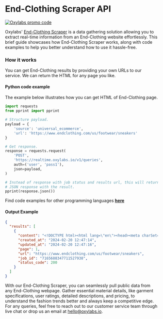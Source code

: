 # End-Clothing Scraper API

[![Oxylabs promo code](https://user-images.githubusercontent.com/129506779/250792357-8289e25e-9c36-4dc0-a5e2-2706db797bb5.png)](https://oxylabs.go2cloud.org/aff_c?offer_id=7&aff_id=877&url_id=112)

Oxylabs' [End-Clothing Scraper](https://oxylabs.io/products/scraper-api/ecommerce/end-clothing?utm_source=github&utm_medium=repositories&utm_campaign=product) is a data gathering solution allowing you to extract real-time information from an End-Clothing website effortlessly. This brief guide showcases how End-Clothing Scraper works, along with code examples to help you better understand how to use it hassle-free.

### How it works

You can get End-Clothing results by providing your own URLs to our service. We can return the HTML for any page you like.

#### Python code example

The example below illustrates how you can get HTML of End-Clothing page.

```python
import requests
from pprint import pprint

# Structure payload.
payload = {
    'source': 'universal_ecommerce',
    'url': 'https://www.endclothing.com/us/footwear/sneakers'
}

# Get response.
response = requests.request(
    'POST',
    'https://realtime.oxylabs.io/v1/queries',
    auth=('user', 'pass1'),
    json=payload,
)

# Instead of response with job status and results url, this will return the
# JSON response with the result.
pprint(response.json())
```
Find code examples for other programming languages [**here**](https://github.com/oxylabs/end-clothing-scraper/tree/main/code%20examples)

#### Output Example
```json
{
  "results": [
    {
      "content": "<!DOCTYPE html><html lang=\"en\"><head><meta charSet=\"utf-8\"/><meta name=\"viewport\" content=\"width=dev ... </html>",
      "created_at": "2024-02-20 12:47:14",
      "updated_at": "2024-02-20 12:47:16",
      "page": 1,
      "url": "https://www.endclothing.com/us/footwear/sneakers",
      "job_id": "7165688347711527938",
      "status_code": 200
    }
  ]
}
```
With our End-Clothing Scraper, you can seamlessly pull public data from any End-Clothing webpage. Gather essential material details, like garment specifications, user ratings, detailed descriptions, and pricing, to understand the fashion trends better and always keep a competitive edge. For any queries, feel free to reach out to our customer service team through live chat or drop us an email at hello@oxylabs.io.